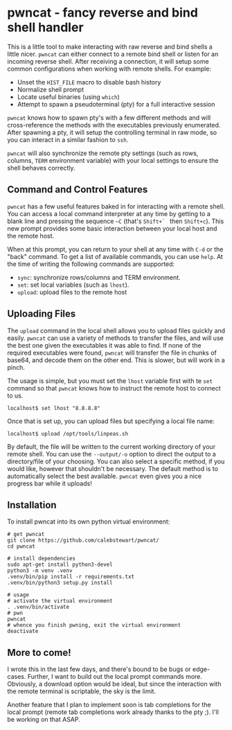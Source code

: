 # pwncat - fancy reverse and bind shell handler

This is a little tool to make interacting with raw reverse and bind shells a
little nicer. `pwncat` can either connect to a remote bind shell or listen for
an incoming reverse shell. After receiving a connection, it will setup some
common configurations when working with remote shells. For example:

- Unset the `HIST_FILE` macro to disable bash history
- Normalize shell prompt
- Locate useful binaries (using `which`)
- Attempt to spawn a pseudoterminal (pty) for a full interactive session

`pwncat` knows how to spawn pty's with a few different methods and will
cross-reference the methods with the executables previously enumerated. After
spawning a pty, it will setup the controlling terminal in raw mode, so you can
interact in a similar fashion to `ssh`. 

`pwncat` will also synchronize the remote pty settings (such as rows, columns,
`TERM` environment variable) with your local settings to ensure the shell
behaves correctly.

## Command and Control Features

`pwncat` has a few useful features baked in for interacting with a remote shell.
You can access a local command interpreter at any time by getting to a blank
line and pressing the sequence `~C` (that's ``Shift+` `` then `Shift+c`). This new
prompt provides some basic interaction between your local host and the remote
host.

When at this prompt, you can return to your shell at any time with `C-d` or the
"back" command. To get a list of available commands, you can use `help`. At the
time of writing the following commands are supported:

- `sync`: synchronize rows/columns and TERM environment.
- `set`: set local variables (such as `lhost`).
- `upload`: upload files to the remote host


## Uploading Files

The `upload` command in the local shell allows you to upload files quickly and
easily. `pwncat` can use a variety of methods to transfer the files, and will
use the best one given the executables it was able to find. If none of the
required executables were found, `pwncat` will transfer the file in chunks of
base64, and decode them on the other end. This is slower, but will work in a
pinch.

The usage is simple, but you must set the `lhost` variable first with te `set`
command so that `pwncat` knows how to instruct the remote host to connect to us.

```
localhost$ set lhost "8.8.8.8"
```

Once that is set up, you can upload files but specifying a local file name:

```
localhost$ upload /opt/tools/linpeas.sh
```

By default, the file will be written to the current working directory of your
remote shell. You can use the `--output/-o` option to direct the output to a
directory/file of your choosing. You can also select a specific method, if you
would like, however that shouldn't be necessary. The default method is to
automatically select the best available. `pwncat` even gives you a nice progress
bar while it uploads!

## Installation

To install pwncat into its own python virtual environment:

``` shell
# get pwncat
git clone https://github.com/calebstewart/pwncat/
cd pwncat

# install dependencies
sudo apt-get install python3-devel
python3 -m venv .venv
.venv/bin/pip install -r requirements.txt
.venv/bin/python3 setup.py install

# usage
# activate the virtual environment
. .venv/bin/activate
# pwn
pwncat
# whence you finish pwning, exit the virtual environment
deactivate
```


## More to come!

I wrote this in the last few days, and there's bound to be bugs or edge-cases.
Further, I want to build out the local prompt commands more. Obviously, a
download option would be ideal, but since the interaction with the remote
terminal is scriptable, the sky is the limit.

Another feature that I plan to implement soon is tab completions for the local
prompt (remote tab completions work already thanks to the pty ;). I'll be
working on that ASAP.
